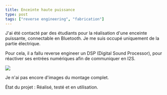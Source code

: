 ```yaml
---
title: Enceinte haute puissance
type: post
tags: ["reverse engineering", "fabrication"]
---
```


J'ai été contacté par des étudiants pour la réalisation d'une enceinte puissante, connectable en Bluetooth. Je me suis occupé uniquement de la partie électrique.

Pour cela, il a fallu reverse engineer un DSP (Digital Sound Processor), pour réactiver ses entrées numériques afin de communiquer en I2S. 

![](/img/electronique/bonz/IMG_8016.jpg)

Je n'ai pas encore d'images du montage complet.

État du projet : Réalisé, testé et en utilisation.